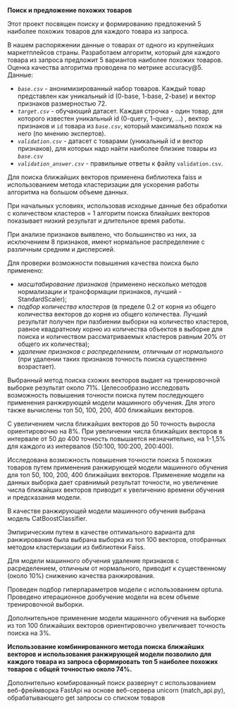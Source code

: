 **Поиск и предложение похожих товаров**

Этот проект посвящен поиску и формированию предложений 5 наиболее похожих товаров для каждого товара из запроса.

В нашем распоряжении данные о товарах от одного из крупнейших маркетплейсов страны. Разработаем алгоритм, который для каждого товара из запроса предложит 5 вариантов наиболее похожих товаров. Оценка качества алгоритма проводена по метрике accuracy@5.
Данные:

- *`base.csv`* - анонимизированный набор товаров. Каждый товар представлен как уникальный id (0-base, 1-base, 2-base) и вектор признаков размерностью 72.
- *`target.csv`* - обучающий датасет. Каждая строчка - один товар, для которого известен уникальный id (0-query, 1-query, …) , вектор признаков и `id` товара из *`base.csv`*, который максимально похож на него (по мнению экспертов).
- *`validation.csv`* - датасет с товарами (уникальный id и вектор признаков), для которых надо найти наиболее близкие товары из *`base.csv`*
- *`validation_answer.csv`* - правильные ответы к файлу `validation.csv`.

Для поиска ближайших векторов применена библиотека faiss и использованием метода кластеризации для ускорения работы алгоритма на большом объеме данных.

При начальных условиях, использовав исходные данные без обработки с количеством кластеров = 1 алгоритм поиска блиайших векторов показывает низкий результат и длительное время работы.

При анализе признаков выявлено, что большинство из них, за исключением 8 признаков, имеют нормальное распределение с различным средним и дисперсией.

Для проверки возможности повышения качества поиска было применено:
* *масштабирование признаков* (применено несколько методов нормализации и трансформации признаков, лучший - StandardScaler);
* *подбор количества кластеров* (в пределе 0.2 от корня из общего количества векторов до корня из общего количества. Лучший результат получен при пазбиении выборки на количество кластеров, равное квадратному корню из количества объектов в выборке для поиска и количеством рассматриваемых кластеров равным 20% от общего их количества);
* *удаление признаков с распределением, отличным от нормального* (при удалении таких признаков точность поиска существенно возрастает).

Выбранный метод поиска схожих векторов выдает на тренировочной выборке результат около 71%. 
Целесообразно исследовать возможность повышения точности поиска путем последующего применения ранжирующей модели машинного обучения. Для этого также вычислены топ 50, 100, 200, 400 ближайших векторов.

С увеличением числа ближайших векторов до 50 точность выросла ориентировочно на 8%. При увеличении числа ближайших векторов в интервале от 50 до 400 точность повышается незначительно, на 1-1,5% для каждого из интервалов (50:100, 100:200, 200:400).  

Исследована возможность повышения точности поиска 5 похожих товаров путем применения ранжирующей модели машинного обучения для топ 50, 100, 200, 400 ближайших векторов. Применение модели на данных выборка дает сравнимый результат точности, но увеличение числа ближайших векторов приводит к увеличению времени обучения и предсказания модели. 

В качестве ранжирующей модели машинного обучения выбрана модель CatBoostClassifier. 

Эмпирическим путем в качестве оптимального варианта для ранжирования была выбрана выборка из топ 100 векторов, отобранных методом кластеризации из библиотеки Faiss.    

Для модели машинного обучения удаление признаков с расределением, отличным от нормального, приводит к существенному (около 10%) снижению качества ранжирования.  

Проведен подбор гиперпараметров модели с использованием optuna. Проведено итерационное дообучение модели на всем объеме тренировочной выборки.  

Дополнительное применение модели машинного обучения на выборке из топ 100 ближайших векторов ориентировочно увеличивает точность поиска на 3%. 

**Использование комбинированного метода поиска ближайших векторов и использования ранжирующей модели позволило для каждого товара из запроса сформировать топ 5 наиболее похожих товаров с общей точностью около 74%.** 

Дополнительно комбированный поиск развернут с использованием веб-фреймворка FastApi на основе веб-сервера unicorn (match_api.py), обрабатывающего get запросы со списком товаров  
